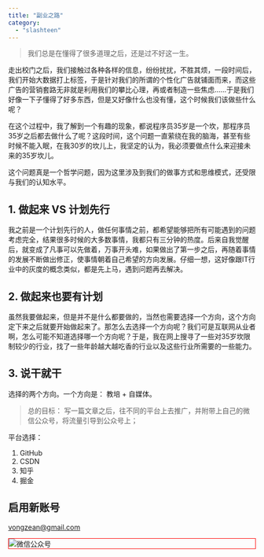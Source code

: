 ```yaml
---
title: "副业之路"
category:
  - "slashteen"
---
```



> 我们总是在懂得了很多道理之后，还是过不好这一生。

走出校门之后，我们接触过各种各样的信息，纷纷扰扰，不胜其烦，一段时间后，我们开始大数据打上标签，于是针对我们的所谓的个性化广告就铺面而来，而这些广告的营销套路无非就是利用我们的攀比心理，再或者制造一些焦虑……于是我们好像一下子懂得了好多东西，但是又好像什么也没有懂，这个时候我们该做些什么呢？

在这个过程中，我了解到一个有趣的现象，都说程序员35岁是一个坎，那程序员35岁之后都去做什么了呢？这段时间，这个问题一直萦绕在我的脑海，甚至有些时候不能入眠，在我30岁的坎儿上，我坚定的认为，我必须要做点什么来迎接未来的35岁坎儿。

这个问题真是一个哲学问题，因为这里涉及到我们的做事方式和思维模式，还受限与我们的认知水平。

## 1. 做起来 VS 计划先行

我之前是一个计划先行的人，做任何事情之前，都希望能够把所有可能遇到的问题考虑完全，结果很多时候的大多数事情，我都只有三分钟的热度。后来自我觉醒后，就变成了凡事可以先做着，万事开头难，如果做出了第一步之后，再随着事情的发展不断做出修正，使事情朝着自己希望的方向发展。仔细一想，这好像跟IT行业中的灰度的概念类似，都是先上马，遇到问题再去解决。

## 2. 做起来也要有计划

虽然我要做起来，但是并不是什么都要做的，当然也需要选择一个方向，这个方向定下来之后就要开始做起来了。那怎么去选择一个方向呢？我们可是互联网从业者啊，怎么可能不知道选择哪一个方向呢？于是，我在网上搜寻了一些对35岁坎限制较少的行业，找了一些年龄越大越吃香的行业以及这些行业所需要的一些能力。

## 3. 说干就干

选择的两个方向。一个方向是： 教培 + 自媒体。



> 总的目标： 写一篇文章之后，往不同的平台上去推广，并附带上自己的微信公众号，将流量引导到公众号上；

平台选择：
  1. GitHub
  2. CSDN
  3. 知乎
  4. 掘金



## 启用新账号


vongzean@gmail.com








<img style="border:1px red solid; display:block; margin:0 auto;" :src="$withBase('/qrcode.jpg')" alt="微信公众号" />
